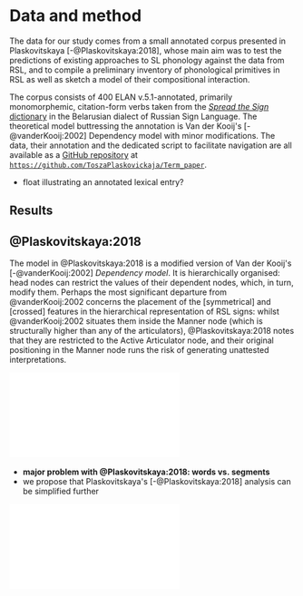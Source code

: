 # Data and method #

The data for our study comes from a small annotated corpus presented in Plaskovitskaya [-@Plaskovitskaya:2018], whose main aim was to test the predictions of existing approaches to SL phonology against the data from RSL, and to compile a preliminary inventory of phonological primitives in RSL as well as sketch a model of their compositional interaction.

The corpus consists of  400 ELAN v.5.1-annotated, primarily monomorphemic, citation-form verbs taken from the [*Spread the Sign* dictionary](http://www.spreadthesign.com/be/) in the Belarusian dialect of Russian Sign Language. The theoretical model buttressing the annotation is Van der Kooij's [-@vanderKooij:2002] Dependency model with minor modifications. The data, their annotation and the dedicated script to facilitate navigation are all available as a [GitHub repository](https://github.com/ToszaPlaskovickaja/Term_paper) at [`https://github.com/ToszaPlaskovickaja/Term_paper`](https://github.com/ToszaPlaskovickaja/Term_paper). 

* float illustrating an annotated lexical entry?



## Results ##

## @Plaskovitskaya:2018 ##

The model in @Plaskovitskaya:2018 is a modified version of Van der Kooij's [-@vanderKooij:2002] *Dependency model*. It is hierarchically organised: head nodes can restrict the values of their dependent nodes, which, in turn, modify them. Perhaps the most significant departure from @vanderKooij:2002 concerns the placement of the [symmetrical] and [crossed] features in the hierarchical representation of RSL signs: whilst @vanderKooij:2002 situates them inside the Manner node (which is structurally higher than any of the articulators), @Plaskovitskaya:2018 notes that they are restricted to the Active Articulator node, and their original positioning in the Manner node runs the risk of generating unattested interpretations.

![RSL phonology [@Plaskovitskaya:2018]](RSL-phonology-plaskovitskaya-2018-model.pdf)

  * **major problem with @Plaskovitskaya:2018: words vs. segments**
  * we propose that Plaskovitskaya's [-@Plaskovitskaya:2018] analysis can be simplified further
  
  
![Revised model](RSL-phonology-model-revised.pdf)
